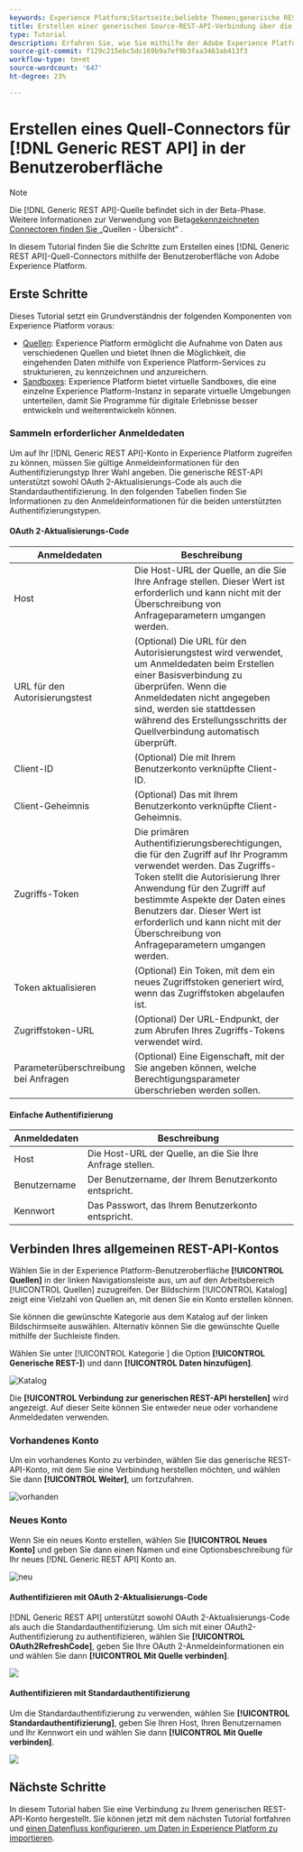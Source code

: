 ```yaml
---
keywords: Experience Platform;Startseite;beliebte Themen;generische REST-API
title: Erstellen einer generischen Source-REST-API-Verbindung über die Benutzeroberfläche
type: Tutorial
description: Erfahren Sie, wie Sie mithilfe der Adobe Experience Platform-Benutzeroberfläche eine generische REST-API-Quellverbindung erstellen.
source-git-commit: f129c215ebc5dc169b9a7ef9b3faa3463ab413f3
workflow-type: tm+mt
source-wordcount: '647'
ht-degree: 23%

---
```


# Erstellen eines Quell-Connectors für [!DNL Generic REST API] in der Benutzeroberfläche

>[!NOTE]
>
> Die [!DNL Generic REST API]-Quelle befindet sich in der Beta-Phase. Weitere Informationen zur Verwendung von Beta[gekennzeichneten Connectoren finden Sie ](../../../../home.md#terms-and-conditions) „Quellen - Übersicht“ .

In diesem Tutorial finden Sie die Schritte zum Erstellen eines [!DNL Generic REST API]-Quell-Connectors mithilfe der Benutzeroberfläche von Adobe Experience Platform.

## Erste Schritte

Dieses Tutorial setzt ein Grundverständnis der folgenden Komponenten von Experience Platform voraus:

* [Quellen](../../../../home.md): Experience Platform ermöglicht die Aufnahme von Daten aus verschiedenen Quellen und bietet Ihnen die Möglichkeit, die eingehenden Daten mithilfe von Experience Platform-Services zu strukturieren, zu kennzeichnen und anzureichern.
* [Sandboxes](../../../../../sandboxes/home.md): Experience Platform bietet virtuelle Sandboxes, die eine einzelne Experience Platform-Instanz in separate virtuelle Umgebungen unterteilen, damit Sie Programme für digitale Erlebnisse besser entwickeln und weiterentwickeln können.

### Sammeln erforderlicher Anmeldedaten

Um auf Ihr [!DNL Generic REST API]-Konto in Experience Platform zugreifen zu können, müssen Sie gültige Anmeldeinformationen für den Authentifizierungstyp Ihrer Wahl angeben. Die generische REST-API unterstützt sowohl OAuth 2-Aktualisierungs-Code als auch die Standardauthentifizierung. In den folgenden Tabellen finden Sie Informationen zu den Anmeldeinformationen für die beiden unterstützten Authentifizierungstypen.

#### OAuth 2-Aktualisierungs-Code

| Anmeldedaten | Beschreibung |
| --- | --- |
| Host | Die Host-URL der Quelle, an die Sie Ihre Anfrage stellen. Dieser Wert ist erforderlich und kann nicht mit der Überschreibung von Anfrageparametern umgangen werden. |
| URL für den Autorisierungstest | (Optional) Die URL für den Autorisierungstest wird verwendet, um Anmeldedaten beim Erstellen einer Basisverbindung zu überprüfen. Wenn die Anmeldedaten nicht angegeben sind, werden sie stattdessen während des Erstellungsschritts der Quellverbindung automatisch überprüft. |
| Client-ID | (Optional) Die mit Ihrem Benutzerkonto verknüpfte Client-ID. |
| Client-Geheimnis | (Optional) Das mit Ihrem Benutzerkonto verknüpfte Client-Geheimnis. |
| Zugriffs-Token | Die primären Authentifizierungsberechtigungen, die für den Zugriff auf Ihr Programm verwendet werden. Das Zugriffs-Token stellt die Autorisierung Ihrer Anwendung für den Zugriff auf bestimmte Aspekte der Daten eines Benutzers dar. Dieser Wert ist erforderlich und kann nicht mit der Überschreibung von Anfrageparametern umgangen werden. |
| Token aktualisieren | (Optional) Ein Token, mit dem ein neues Zugriffstoken generiert wird, wenn das Zugriffstoken abgelaufen ist. |
| Zugriffstoken-URL | (Optional) Der URL-Endpunkt, der zum Abrufen Ihres Zugriffs-Tokens verwendet wird. |
| Parameterüberschreibung bei Anfragen | (Optional) Eine Eigenschaft, mit der Sie angeben können, welche Berechtigungsparameter überschrieben werden sollen. |


#### Einfache Authentifizierung

| Anmeldedaten | Beschreibung |
| --- | --- |
| Host | Die Host-URL der Quelle, an die Sie Ihre Anfrage stellen. |
| Benutzername | Der Benutzername, der Ihrem Benutzerkonto entspricht. |
| Kennwort | Das Passwort, das Ihrem Benutzerkonto entspricht. |

## Verbinden Ihres allgemeinen REST-API-Kontos

Wählen Sie in der Experience Platform-Benutzeroberfläche **[!UICONTROL Quellen]** in der linken Navigationsleiste aus, um auf den Arbeitsbereich [!UICONTROL Quellen] zuzugreifen. Der Bildschirm [!UICONTROL Katalog] zeigt eine Vielzahl von Quellen an, mit denen Sie ein Konto erstellen können.

Sie können die gewünschte Kategorie aus dem Katalog auf der linken Bildschirmseite auswählen. Alternativ können Sie die gewünschte Quelle mithilfe der Suchleiste finden.

Wählen Sie unter [!UICONTROL  Kategorie ] die Option **[!UICONTROL Generische REST-]**) und dann **[!UICONTROL Daten hinzufügen]**.

![Katalog](../../../../images/tutorials/create/generic-rest/catalog.png)

Die **[!UICONTROL Verbindung zur generischen REST-API herstellen]** wird angezeigt. Auf dieser Seite können Sie entweder neue oder vorhandene Anmeldedaten verwenden.

### Vorhandenes Konto

Um ein vorhandenes Konto zu verbinden, wählen Sie das generische REST-API-Konto, mit dem Sie eine Verbindung herstellen möchten, und wählen Sie dann **[!UICONTROL Weiter]**, um fortzufahren.

![vorhanden](../../../../images/tutorials/create/generic-rest/existing.png)

### Neues Konto

Wenn Sie ein neues Konto erstellen, wählen Sie **[!UICONTROL Neues Konto]** und geben Sie dann einen Namen und eine Optionsbeschreibung für Ihr neues [!DNL Generic REST API] Konto an.

![neu](../../../../images/tutorials/create/generic-rest/new.png)

#### Authentifizieren mit OAuth 2-Aktualisierungs-Code

[!DNL Generic REST API] unterstützt sowohl OAuth 2-Aktualisierungs-Code als auch die Standardauthentifizierung. Um sich mit einer OAuth2-Authentifizierung zu authentifizieren, wählen Sie **[!UICONTROL OAuth2RefreshCode]**, geben Sie Ihre OAuth 2-Anmeldeinformationen ein und wählen Sie dann **[!UICONTROL Mit Quelle verbinden]**.

![](../../../../images/tutorials/create/generic-rest/oauth2.png)

#### Authentifizieren mit Standardauthentifizierung

Um die Standardauthentifizierung zu verwenden, wählen Sie **[!UICONTROL Standardauthentifizierung]**, geben Sie Ihren Host, Ihren Benutzernamen und Ihr Kennwort ein und wählen Sie dann **[!UICONTROL Mit Quelle verbinden]**.

![](../../../../images/tutorials/create/generic-rest/basic-authentication.png)

## Nächste Schritte

In diesem Tutorial haben Sie eine Verbindung zu Ihrem generischen REST-API-Konto hergestellt. Sie können jetzt mit dem nächsten Tutorial fortfahren und [einen Datenfluss konfigurieren, um Daten in Experience Platform zu importieren](../../dataflow/protocols.md).
